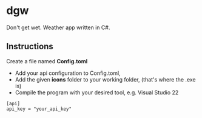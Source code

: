# dgw

Don't get wet. Weather app written in C#.

## Instructions

Create a file named **Config.toml**
- Add your api configuration to Config.toml,
- Add the given **icons** folder to your working folder, (that's where the .exe is)
- Compile the program with your desired tool, e.g. Visual Studio 22

```
[api]
api_key = "your_api_key"
```
